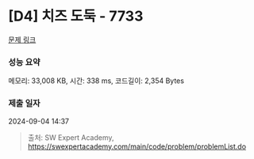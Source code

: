 # [D4] 치즈 도둑 - 7733 

[문제 링크](https://swexpertacademy.com/main/code/problem/problemDetail.do?contestProbId=AWrDOdQqRCUDFARG) 

### 성능 요약

메모리: 33,008 KB, 시간: 338 ms, 코드길이: 2,354 Bytes

### 제출 일자

2024-09-04 14:37



> 출처: SW Expert Academy, https://swexpertacademy.com/main/code/problem/problemList.do